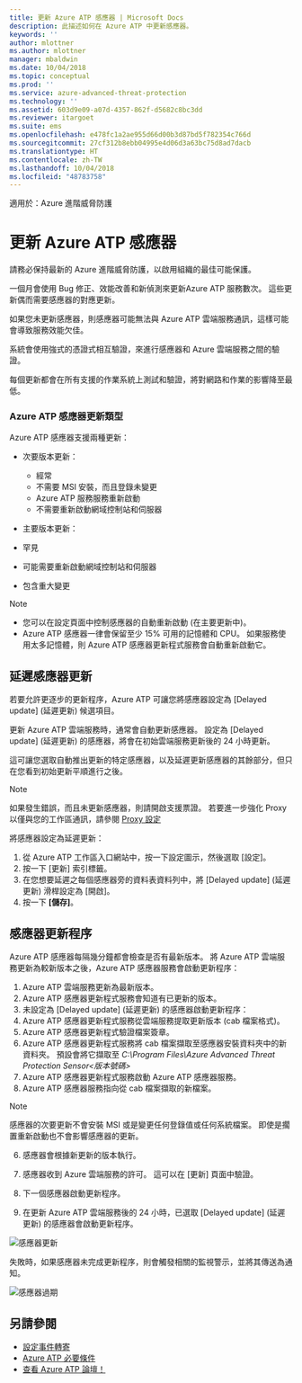 ```yaml
---
title: 更新 Azure ATP 感應器 | Microsoft Docs
description: 此描述如何在 Azure ATP 中更新感應器。
keywords: ''
author: mlottner
ms.author: mlottner
manager: mbaldwin
ms.date: 10/04/2018
ms.topic: conceptual
ms.prod: ''
ms.service: azure-advanced-threat-protection
ms.technology: ''
ms.assetid: 603d9e09-a07d-4357-862f-d5682c8bc3dd
ms.reviewer: itargoet
ms.suite: ems
ms.openlocfilehash: e478fc1a2ae955d66d00b3d87bd5f782354c766d
ms.sourcegitcommit: 27cf312b8ebb04995e4d06d3a63bc75d8ad7dacb
ms.translationtype: HT
ms.contentlocale: zh-TW
ms.lasthandoff: 10/04/2018
ms.locfileid: "48783758"
---
```

適用於：Azure 進階威脅防護


# <a name="update-azure-atp-sensors"></a>更新 Azure ATP 感應器
請務必保持最新的 Azure 進階威脅防護，以啟用組織的最佳可能保護。

一個月會使用 Bug 修正、效能改善和新偵測來更新Azure ATP 服務數次。 這些更新偶而需要感應器的對應更新。 

如果您未更新感應器，則感應器可能無法與 Azure ATP 雲端服務通訊，這樣可能會導致服務效能欠佳。 

系統會使用強式的憑證式相互驗證，來進行感應器和 Azure 雲端服務之間的驗證。 

每個更新都會在所有支援的作業系統上測試和驗證，將對網路和作業的影響降至最低。

### <a name="azure-atp-sensor-update-types"></a>Azure ATP 感應器更新類型   

Azure ATP 感應器支援兩種更新：
- 次要版本更新： 
  - 經常 
  - 不需要 MSI 安裝，而且登錄未變更
  - Azure ATP 服務服務重新啟動
  - 不需要重新啟動網域控制站和伺服器

- 主要版本更新：
 - 罕見
 - 可能需要重新啟動網域控制站和伺服器
 - 包含重大變更 

> [!NOTE]
>- 您可以在設定頁面中控制感應器的自動重新啟動 (在主要更新中)。 
> - Azure ATP 感應器一律會保留至少 15% 可用的記憶體和 CPU。 如果服務使用太多記憶體，則 Azure ATP 感應器更新程式服務會自動重新啟動它。

## <a name="delayed-sensor-update"></a>延遲感應器更新
若要允許更逐步的更新程序，Azure ATP 可讓您將感應器設定為 [Delayed update] \(延遲更新\) 候選項目。 

更新 Azure ATP 雲端服務時，通常會自動更新感應器。 設定為 [Delayed update] \(延遲更新\) 的感應器，將會在初始雲端服務更新後的 24 小時更新。

這可讓您選取自動推出更新的特定感應器，以及延遲更新感應器的其餘部分，但只在您看到初始更新平順進行之後。

> [!NOTE]
> 如果發生錯誤，而且未更新感應器，則請開啟支援票證。 若要進一步強化 Proxy 以僅與您的工作區通訊，請參閱 [Proxy 設定](configure-proxy.md)

將感應器設定為延遲更新：

1. 從 Azure ATP 工作區入口網站中，按一下設定圖示，然後選取 [設定]。
2. 按一下 [更新] 索引標籤。
3. 在您想要延遲之每個感應器旁的資料表資料列中，將 [Delayed update] \(延遲更新\) 滑桿設定為 [開啟]。
4. 按一下 **[儲存]**。
 
## <a name="sensor-update-process"></a>感應器更新程序

Azure ATP 感應器每隔幾分鐘都會檢查是否有最新版本。 將 Azure ATP 雲端服務更新為較新版本之後，Azure ATP 感應器服務會啟動更新程序：

1. Azure ATP 雲端服務更新為最新版本。
2. Azure ATP 感應器更新程式服務會知道有已更新的版本。
3. 未設定為 [Delayed update] \(延遲更新\) 的感應器啟動更新程序：
  1. Azure ATP 感應器更新程式服務從雲端服務提取更新版本 (cab 檔案格式)。
  2. Azure ATP 感應器更新程式驗證檔案簽章。
  3. Azure ATP 感應器更新程式服務將 cab 檔案擷取至感應器安裝資料夾中的新資料夾。 預設會將它擷取至 *C:\Program Files\Azure Advanced Threat Protection Sensor\<版本號碼>*
  4. Azure ATP 感應器更新程式服務啟動 Azure ATP 感應器服務。
  5. Azure ATP 感應器服務指向從 cab 檔案擷取的新檔案。
  > [!NOTE]
  >感應器的次要更新不會安裝 MSI 或是變更任何登錄值或任何系統檔案。 即使是擱置重新啟動也不會影響感應器的更新。 
  6. 感應器會根據新更新的版本執行。
  7. 感應器收到 Azure 雲端服務的許可。 這可以在 [更新] 頁面中驗證。
  8. 下一個感應器啟動更新程序。 

4. 在更新 Azure ATP 雲端服務後的 24 小時，已選取 [Delayed update] \(延遲更新\) 的感應器會啟動更新程序。

![感應器更新](./media/sensor-update.png)


失敗時，如果感應器未完成更新程序，則會觸發相關的監視警示，並將其傳送為通知。

![感應器過期](./media/sensor-outdated.png)


## <a name="see-also"></a>另請參閱

- [設定事件轉寄](configure-event-forwarding.md)
- [Azure ATP 必要條件](atp-prerequisites.md)
- [查看 Azure ATP 論壇！](https://aka.ms/azureatpcommunity)